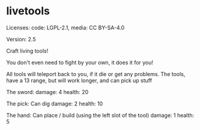# livetools

Licenses: code: LGPL-2.1, media: CC BY-SA-4.0

Version: 2.5

Craft living tools!

You don't even need to fight by your own, it does it for you!

All tools will teleport back to you, if it die or get any problems.
The tools, have a 13 range, but will work longer, and can pick up stuff

The sword:
damage: 4
health: 20

The pick:
Can dig
damage: 2
health: 10

The hand:
Can place / build (using the left slot of the tool)
damage: 1
health: 5
